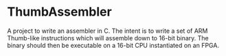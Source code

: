 # ThumbAssembler
A project to write an assembler in C. The intent is to write a set of ARM Thumb-like instructions which will assemble down to 16-bit binary. The binary should then be executable on a 16-bit CPU instantiated on an FPGA.

